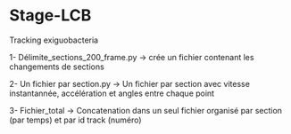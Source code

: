 # Stage-LCB
Tracking exiguobacteria



1- Délimite_sections_200_frame.py  -> crée un fichier contenant les changements de sections 

2- Un fichier par section.py -> Un fichier par section avec vitesse instantannée, accélération et angles entre chaque point

3- Fichier_total -> Concatenation dans un seul fichier organisé par section (par temps) et par id track (numéro)

